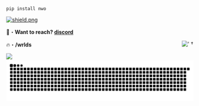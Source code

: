 ```sh-session
pip install nwo
```

<a href="https://discord.gg/bahnhof" target="_blank"> <img src="https://discord.com/api/guilds/1293914167010398250/widget.png?style=shield" alt="shield.png"></a>


📩・**Want to reach? [discord](https://discord.gg/bahnhof)**

🔥・**/wrlds**
</a><img align="right" src="https://github-readme-stats.vercel.app/api/top-langs?username=7xscarled&count_private=true&hide=procfile,css&theme=dark&border_color=000000&cache_seconds=1800&layout=compact&langs_count=10&custom_title=Most Used Coding Languages" alt="' †" /> </p>

<a href="https://Cheataway.com" target="_blank"> <img src="https://discord.c99.nl/widget/theme-1/903790630772277311.png"/></a>
<a href="https://discord.gg/bahnhof " target="_blank"><img src="https://github.com/Rdimo/Rdimo/blob/output/github-contribution-grid-snake.svg" alt="sneke"></a>
